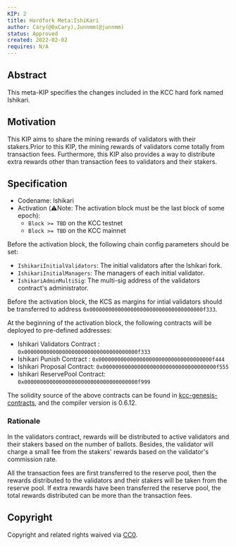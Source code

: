 ```yaml
---
KIP: 2
title: Hardfork Meta:IshiKari
author: Cary(@0xCary),Junnmm(@junnmm)
status: Approved
created: 2022-02-02
requires: N/A
---
```


## Abstract

This meta-KIP specifies the changes included in the KCC hard fork named Ishikari.

## Motivation

This KIP aims to share the mining rewards of validators with their stakers.Prior to this KIP, the mining rewards of validators come totally from transaction fees. Furthermore, this KIP also provides a way to distribute extra rewards other than transaction fees to validators and their stakers.


## Specification

- Codename: Ishikari
- Activation (⚠️Note: The activation block must be the last block of some epoch):
    - `Block >= TBD` on the KCC testnet
    - `Block >= TBD` on the KCC mainnet

Before the activation block, the following chain config parameters should be set:

- `IshikariInitialValidators`: The initial validators after the Ishikari fork.
- `IshikariInitialManagers`: The managers of each initial validator.
- `IshikariAdminMultiSig`: The multi-sig address of the validators contract's administrator.

Before the activation block, the KCS as margins for intial validators should be transferred to address `0x000000000000000000000000000000000000f333`.

At the beginning of the activation block, the following contracts will be deployed to pre-defined addresses:

- Ishikari Validators Contract  : `0x000000000000000000000000000000000000f333`
- Ishikari Punish Contract  : `0x000000000000000000000000000000000000f444`
- Ishikari Proposal Contract: `0x000000000000000000000000000000000000f555`
- Ishikari ReservePool Contract: `0x000000000000000000000000000000000000f999`

The solidity source of the above contracts can be found in [kcc-genesis-contracts](https://github.com/kcc-community/kcc-genesis-contracts/tree/4378e94c8827c89a4c33bebf8cbb386d4322d517), and the compiler version is 0.6.12.

### Rationale


In the validators contract, rewards will be distributed to active validators and their stakers based on the number of ballots. Besides, the validator will charge a small fee from the stakers' rewards based on the validator's commission rate.

All the transaction fees are first transferred to the reserve pool, then the rewards distributed to the validators and their stakers will be taken from the reserve pool. If extra rewards have been transferred the reserve pool, the total rewards distributed can be more than the transaction fees.


## Copyright

Copyright and related rights waived via [CC0](./LICENSE.md).